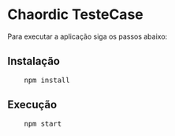 <h1>Chaordic TesteCase </h1>
Para executar a aplicação siga os passos abaixo:

<h2>Instalação</h2>
<pre>
    npm install
</pre>

<h2>Execução</h2>
<pre>
    npm start
</pre>